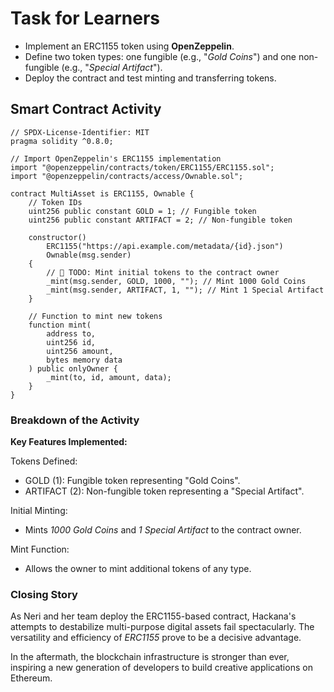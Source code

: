 # Task for Learners

- Implement an ERC1155 token using **OpenZeppelin**.
- Define two token types: one fungible (e.g., "_Gold Coins_") and one non-fungible (e.g., "_Special Artifact_").
- Deploy the contract and test minting and transferring tokens.

## Smart Contract Activity

```solidity
// SPDX-License-Identifier: MIT
pragma solidity ^0.8.0;

// Import OpenZeppelin's ERC1155 implementation
import "@openzeppelin/contracts/token/ERC1155/ERC1155.sol";
import "@openzeppelin/contracts/access/Ownable.sol";

contract MultiAsset is ERC1155, Ownable {
    // Token IDs
    uint256 public constant GOLD = 1; // Fungible token
    uint256 public constant ARTIFACT = 2; // Non-fungible token

    constructor()
        ERC1155("https://api.example.com/metadata/{id}.json")
        Ownable(msg.sender)
    {
        // 🚩 TODO: Mint initial tokens to the contract owner
        _mint(msg.sender, GOLD, 1000, ""); // Mint 1000 Gold Coins
        _mint(msg.sender, ARTIFACT, 1, ""); // Mint 1 Special Artifact
    }

    // Function to mint new tokens
    function mint(
        address to,
        uint256 id,
        uint256 amount,
        bytes memory data
    ) public onlyOwner {
        _mint(to, id, amount, data);
    }
}
```

### Breakdown of the Activity

**Key Features Implemented:**

Tokens Defined:

- GOLD (1): Fungible token representing "Gold Coins".
- ARTIFACT (2): Non-fungible token representing a "Special Artifact".

Initial Minting:

- Mints _1000 Gold Coins_ and _1 Special Artifact_ to the contract owner.

Mint Function:

- Allows the owner to mint additional tokens of any type.

### Closing Story

As Neri and her team deploy the ERC1155-based contract, Hackana's attempts to destabilize multi-purpose digital assets fail spectacularly. The versatility and efficiency of _ERC1155_ prove to be a decisive advantage.

In the aftermath, the blockchain infrastructure is stronger than ever, inspiring a new generation of developers to build creative applications on Ethereum.
